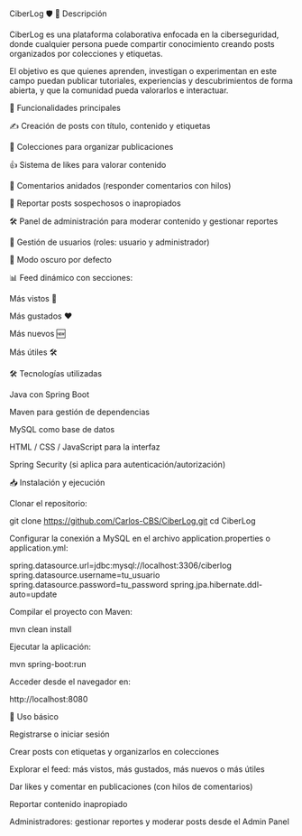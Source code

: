 CiberLog 🛡️
📌 Descripción

CiberLog es una plataforma colaborativa enfocada en la ciberseguridad, donde cualquier persona puede compartir conocimiento creando posts organizados por colecciones y etiquetas.

El objetivo es que quienes aprenden, investigan o experimentan en este campo puedan publicar tutoriales, experiencias y descubrimientos de forma abierta, y que la comunidad pueda valorarlos e interactuar.

🚀 Funcionalidades principales

✍️ Creación de posts con título, contenido y etiquetas

📂 Colecciones para organizar publicaciones

👍 Sistema de likes para valorar contenido

💬 Comentarios anidados (responder comentarios con hilos)

🚩 Reportar posts sospechosos o inapropiados

🛠️ Panel de administración para moderar contenido y gestionar reportes

🔐 Gestión de usuarios (roles: usuario y administrador)

🌙 Modo oscuro por defecto

📊 Feed dinámico con secciones:

Más vistos 👀

Más gustados ❤️

Más nuevos 🆕

Más útiles 🛠️

🛠️ Tecnologías utilizadas

Java con Spring Boot

Maven para gestión de dependencias

MySQL como base de datos

HTML / CSS / JavaScript para la interfaz

Spring Security (si aplica para autenticación/autorización)

📥 Instalación y ejecución

Clonar el repositorio:

git clone https://github.com/Carlos-CBS/CiberLog.git
cd CiberLog


Configurar la conexión a MySQL en el archivo application.properties o application.yml:

spring.datasource.url=jdbc:mysql://localhost:3306/ciberlog
spring.datasource.username=tu_usuario
spring.datasource.password=tu_password
spring.jpa.hibernate.ddl-auto=update


Compilar el proyecto con Maven:

mvn clean install


Ejecutar la aplicación:

mvn spring-boot:run


Acceder desde el navegador en:

http://localhost:8080

📖 Uso básico

Registrarse o iniciar sesión

Crear posts con etiquetas y organizarlos en colecciones

Explorar el feed: más vistos, más gustados, más nuevos o más útiles

Dar likes y comentar en publicaciones (con hilos de comentarios)

Reportar contenido inapropiado

Administradores: gestionar reportes y moderar posts desde el Admin Panel
